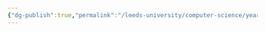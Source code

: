 ```yaml
---
{"dg-publish":true,"permalink":"/leeds-university/computer-science/year-1/professional-computing/week-3-2-software-development-process/7-maintain/"}
---
```


